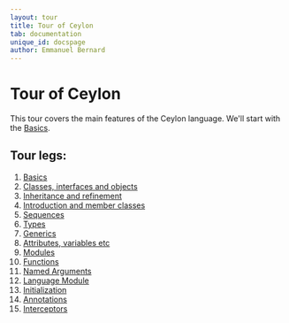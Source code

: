 ```yaml
---
layout: tour
title: Tour of Ceylon
tab: documentation
unique_id: docspage
author: Emmanuel Bernard
---
```


# Tour of Ceylon

This tour covers the main features of the Ceylon language. We'll start with 
the [Basics](basics). 

## Tour legs:

1. [Basics](basics)
1. [Classes, interfaces and objects](classes)
1. [Inheritance and refinement](inheritance)
1. [Introduction and member classes](introduction)
1. [Sequences](sequences)
1. [Types](types)
1. [Generics](generics)
1. [Attributes, variables etc](missing-pieces)
1. [Modules](modules)
1. [Functions](functions)
1. [Named Arguments](named-arguments)
1. [Language Module](language-module)
1. [Initialization](initialization)
1. [Annotations](annotations)
1. [Interceptors](interceptors)
